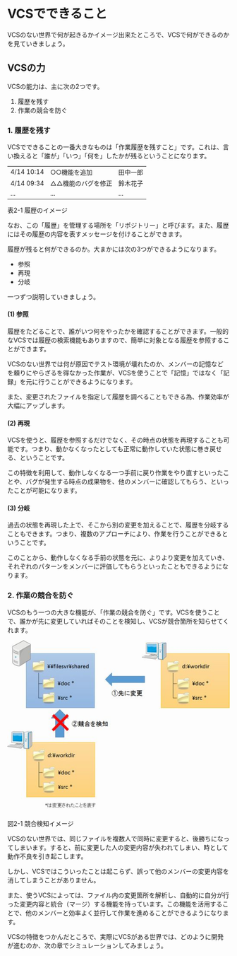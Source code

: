 # VCSでできること

VCSのない世界で何が起きるかイメージ出来たところで、VCSで何ができるのかを見ていきましょう。

## VCSの力

VCSの能力は、主に次の2つです。

1. 履歴を残す
1. 作業の競合を防ぐ

### 1. 履歴を残す

VCSでできることの一番大きなものは「作業履歴を残すこと」です。これは、言い換えると「誰が」「いつ」「何を」したかが残るということになります。

<table>
  <tr>
    <td>4/14 10:14</td>
    <td>○○機能を追加</td>
    <td>田中一郎</td>
  </tr>
  <tr>
    <td>4/14 09:34</td>
    <td>△△機能のバグを修正</td>
    <td>鈴木花子</td>
  </tr>
  <tr>
    <td>...</td>
    <td>...</td>
    <td>...</td>
  </tr>
</table>

表2-1 履歴のイメージ

なお、この「履歴」を管理する場所を「リポジトリー」と呼びます。また、履歴にはその履歴の内容を表すメッセージを付けることができます。

履歴が残ると何ができるのか。大まかには次の3つができるようになります。

- 参照
- 再現
- 分岐

一つずつ説明していきましょう。

#### (1) 参照

履歴をたどることで、誰がいつ何をやったかを確認することができます。一般的なVCSでは履歴の検索機能もありますので、簡単に対象となる履歴を参照することができます。

VCSのない世界では何が原因でテスト環境が壊れたのか、メンバーの記憶などを頼りにやらざるを得なかった作業が、VCSを使うことで「記憶」ではなく「記録」を元に行うことができるようになります。

また、変更されたファイルを指定して履歴を調べることもできる為、作業効率が大幅にアップします。

#### (2) 再現

VCSを使うと、履歴を参照するだけでなく、その時点の状態を再現することも可能です。つまり、動かなくなったとしても正常に動作していた状態に巻き戻せる、ということです。

この特徴を利用して、動作しなくなる一つ手前に戻り作業をやり直すといったことや、バグが発生する時点の成果物を、他のメンバーに確認してもらう、といったことが可能になります。

#### (3) 分岐

過去の状態を再現した上で、そこから別の変更を加えることで、履歴を分岐することもできます。つまり、複数のアプローチにより、作業を行うことができるということです。

このことから、動作しなくなる手前の状態を元に、よりより変更を加えていき、それぞれのパターンをメンバーに評価してもらうといったこともできるようになります。

### 2. 作業の競合を防ぐ

VCSのもう一つの大きな機能が、「作業の競合を防ぐ」です。VCSを使うことで、誰かが先に変更していればそのことを検知し、VCSが競合箇所を知らせてくれます。

![競合検知イメージ](images/chapter-2-1.jpg)

図2-1 競合検知イメージ

VCSのない世界では、同じファイルを複数人で同時に変更すると、後勝ちになってしまいます。すると、前に変更した人の変更内容が失われてしまい、時として動作不良を引き起こします。

しかし、VCSではこういったことは起こらず、誤って他のメンバーの変更内容を消してしまうことがありません。

また、使うVCSによっては、ファイル内の変更箇所を解析し、自動的に自分が行った変更内容と統合（マージ）する機能を持っています。この機能を活用することで、他のメンバーと効率よく並行して作業を進めることができるようになります。

VCSの特徴をつかんだところで、実際にVCSがある世界では、どのように開発が進むのか、次の章でシミュレーションしてみましょう。